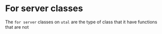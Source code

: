 # For server classes

The `for server` classes on `utal` are the type of class that it have functions that are not 